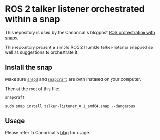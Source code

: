 # ROS 2 talker listener orchestrated within a snap
This repository is used by the Canonical's blogpost [ROS orchestration with snaps](https://ubuntu.com/blog/ros-orchestration-with-snaps).

This repository present a simple ROS 2 Humble talker-listener snapped as well as suggestions to orchestrate it.
## Install the snap
Make sure [`snapd`](https://snapcraft.io/docs/installing-snapd) and [`snapcraft`](https://snapcraft.io/snapcraft) are both installed on your computer.

Then at the root of this file:

`snapcraft`

`sudo snap install talker-listener_0.1_amd64.snap --dangerous`

## Usage
Please refer to Canonical's [blog](https://ubuntu.com/blog/ros-orchestration-with-snaps) for usage.

